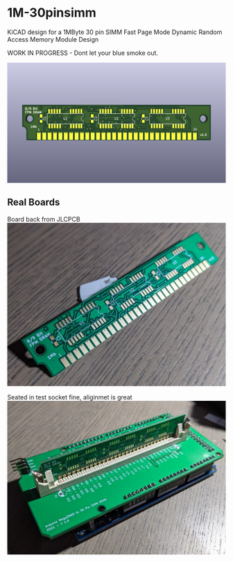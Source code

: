# 1M-30pinsimm

KiCAD design for a 1MByte 30 pin SIMM Fast Page Mode Dynamic Random Access Memory Module Design

WORK IN PROGRESS - Dont let your blue smoke out.

![1msim30](images/main.png)

## Real Boards

Board back from JLCPCB
![prod1](images/prod-board1.png)

Seated in test socket fine, aliginmet is great
![prod2](images/prod-board2.png)
